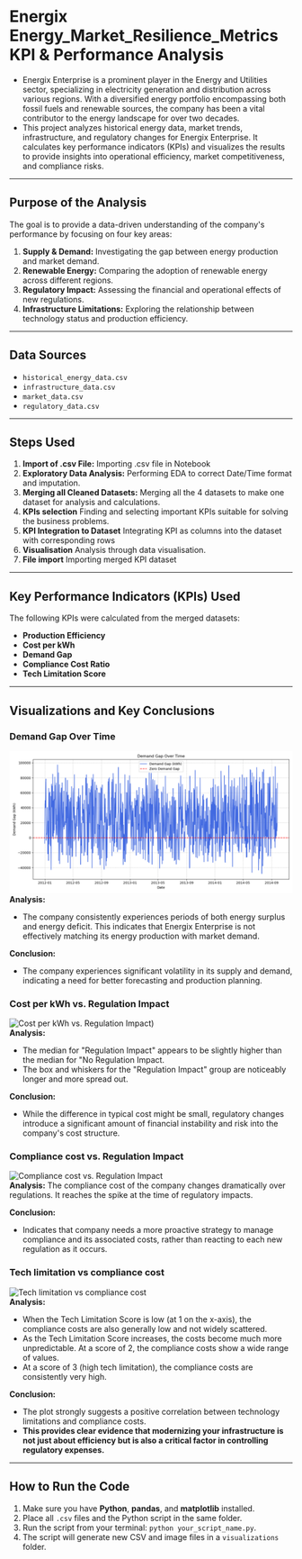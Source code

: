 # Energix Energy_Market_Resilience_Metrics KPI & Performance Analysis

- Energix Enterprise is a prominent player in the Energy and Utilities sector, specializing in electricity generation and distribution across various regions. With a diversified energy portfolio encompassing both fossil fuels and renewable sources, the company has been a vital contributor to the energy landscape for over two decades.
- This project analyzes historical energy data, market trends, infrastructure, and regulatory changes for Energix Enterprise. It calculates key performance indicators (KPIs) and visualizes the results to provide insights into operational efficiency, market competitiveness, and compliance risks.

---

## Purpose of the Analysis

The goal is to provide a data-driven understanding of the company's performance by focusing on four key areas:
1.  **Supply & Demand:** Investigating the gap between energy production and market demand.
2.  **Renewable Energy:** Comparing the adoption of renewable energy across different regions.
3.  **Regulatory Impact:** Assessing the financial and operational effects of new regulations.
4.  **Infrastructure Limitations:** Exploring the relationship between technology status and production efficiency.

---

## Data Sources
* `historical_energy_data.csv`
* `infrastructure_data.csv`
* `market_data.csv`
* `regulatory_data.csv`

---

## Steps Used

1.  **Import of .csv File:** Importing .csv file in Notebook
2.  **Exploratory Data Analysis:** Performing EDA to correct Date/Time format and imputation.
3.  **Merging all Cleaned Datasets:** Merging all the 4 datasets to make one dataset for analysis and calculations.
4.  **KPIs selection** Finding and selecting important KPIs suitable for solving the business problems.
5.  **KPI Integration to Dataset** Integrating KPI as columns into the dataset with corresponding rows
6.  **Visualisation** Analysis through data visualisation.
7.  **File import** Importing merged KPI dataset
---

## Key Performance Indicators (KPIs) Used

The following KPIs were calculated from the merged datasets:
* **Production Efficiency**
* **Cost per kWh**
* **Demand Gap**
* **Compliance Cost Ratio**
* **Tech Limitation Score**

---

## Visualizations and Key Conclusions

### Demand Gap Over Time
![Demand Gap Over Time](visualisation/demand_gap_plot.png)  
**Analysis:** 
- The company consistently experiences periods of both energy surplus and energy deficit. This indicates that Energix Enterprise is not effectively matching its energy production with market demand.

**Conclusion:**
- The company experiences significant volatility in its supply and demand, indicating a need for better forecasting and production planning.

### Cost per kWh vs. Regulation Impact
![Cost per kWh vs. Regulation Impact](https://github.com/Sivaan66/Energy_Market_Resilience_Metrics--Analyzing_Vulnerabilities.Python-/blob/a030b541e2695cba6ad401560d0d886b7bab6178/Visualisation/cost_per_kwh_vs_regulation.png))  
**Analysis:** 
- The median for "Regulation Impact" appears to be slightly higher than the median for "No Regulation Impact.
- The box and whiskers for the "Regulation Impact" group are noticeably longer and more spread out.

**Conclusion:** 
- While the difference in typical cost might be small, regulatory changes introduce a significant amount of financial instability and risk into the company's cost structure.

### Compliance cost vs. Regulation Impact
![Compliance cost vs. Regulation Impact](https://github.com/Sivaan66/Energy_Market_Resilience_Metrics--Analyzing_Vulnerabilities.Python-/blob/0a81867684486b2e0f1c6ce38acefa677fa734be/Visualisation/compliance_cost_plot.png)  
**Analysis:** The compliance cost of the company changes dramatically over regulations. It reaches the spike at the time of regulatory impacts.  

**Conclusion:** 
- Indicates that  company needs a more proactive strategy to manage compliance and its associated costs, rather than reacting to each new regulation as it occurs.

### Tech limitation vs compliance cost
![Tech limitation vs compliance cost](visualisations/tech_limitation_vs_compliance_cost.png)   
**Analysis:** 
- When the Tech Limitation Score is low (at 1 on the x-axis), the compliance costs are also generally low and not widely scattered. 
- As the Tech Limitation Score increases, the costs become much more unpredictable. At a score of 2, the compliance costs show a wide range of values.
- At a score of 3 (high tech limitation), the compliance costs are consistently very high.

**Conclusion:**
- The plot strongly suggests a positive correlation between technology limitations and compliance costs.
- **This provides clear evidence that modernizing your infrastructure is not just about efficiency but is also a critical factor in controlling regulatory expenses.**

---

## How to Run the Code

1.  Make sure you have **Python**, **pandas**, and **matplotlib** installed.
2.  Place all `.csv` files and the Python script in the same folder.
3.  Run the script from your terminal: `python your_script_name.py`.
4.  The script will generate new CSV and image files in a `visualizations` folder.
